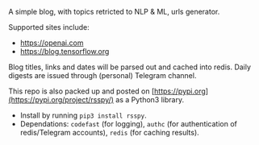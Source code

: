A simple blog, with topics retricted to NLP & ML, urls generator. 

Supported sites include:
- https://openai.com
- https://blog.tensorflow.org

Blog titles, links and dates will be parsed out and cached into redis. Daily digests are issued through (personal) Telegram channel.

This repo is also packed up and posted on [https://pypi.org](https://pypi.org/project/rsspy/) as a Python3 library. 
- Install by running `pip3 install rsspy`. 
- Dependations: `codefast` (for logging), `authc` (for authentication of redis/Telegram accounts), `redis` (for caching results).


